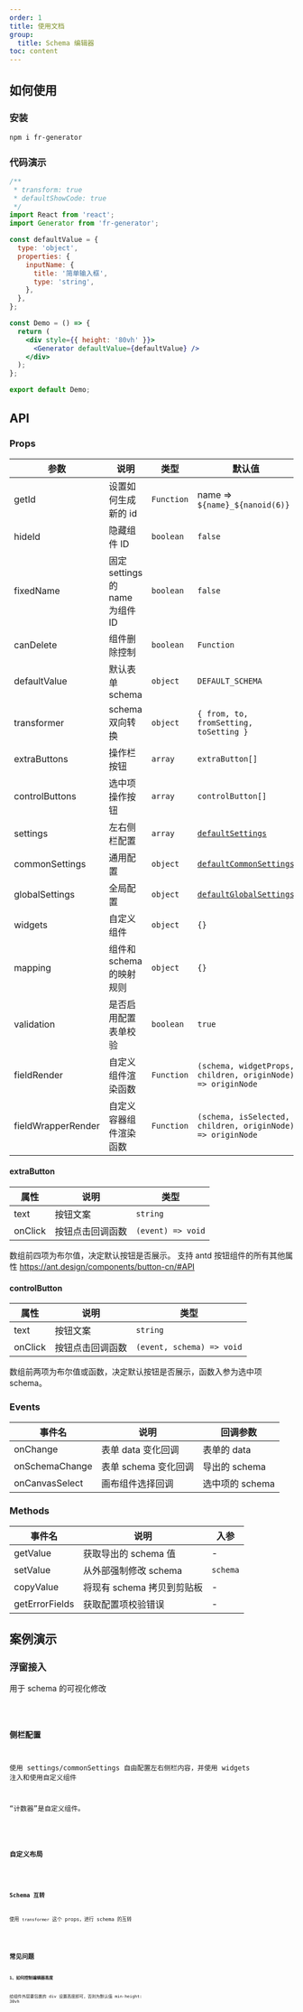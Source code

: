 ```yaml
---
order: 1
title: 使用文档
group:
  title: Schema 编辑器
toc: content
---
```


## 如何使用

### 安装

```bash
npm i fr-generator
```

### 代码演示

```jsx
/**
 * transform: true
 * defaultShowCode: true
 */
import React from 'react';
import Generator from 'fr-generator';

const defaultValue = {
  type: 'object',
  properties: {
    inputName: {
      title: '简单输入框',
      type: 'string',
    },
  },
};

const Demo = () => {
  return (
    <div style={{ height: '80vh' }}>
      <Generator defaultValue={defaultValue} />
    </div>
  );
};

export default Demo;
```

## API

### Props

| 参数               | 说明                            | 类型       | 默认值                                                                                                                     |
| ------------------ | ------------------------------- | ---------- | -------------------------------------------------------------------------------------------------------------------------- |
| getId              | 设置如何生成新的 id             | `Function` | name => `${name}_${nanoid(6)}`                                                                                             |
| hideId             | 隐藏组件 ID                     | `boolean`  | `false`                                                                                                                    |
| fixedName          | 固定 settings 的 name 为组件 ID | `boolean`  | `false`                                                                                                                    |
| canDelete          | 组件删除控制                    | `boolean`  | `Function`                                                                                                                 | `false` |
| defaultValue       | 默认表单 schema                 | `object`   | `DEFAULT_SCHEMA`                                                                                                           |
| transformer        | schema 双向转换                 | `object`   | `{ from, to, fromSetting, toSetting }`                                                                                     |
| extraButtons       | 操作栏按钮                      | `array`    | `extraButton[]`                                                                                                            |
| controlButtons     | 选中项操作按钮                  | `array`    | `controlButton[]`                                                                                                          |
| settings           | 左右侧栏配置                    | `array`    | [`defaultSettings`](https://github.com/alibaba/form-render/blob/master/tools/schema-generator/src/Settings/index.js)       |
| commonSettings     | 通用配置                        | `object`   | [`defaultCommonSettings`](https://github.com/alibaba/form-render/blob/master/tools/schema-generator/src/Settings/index.js) |
| globalSettings     | 全局配置                        | `object`   | [`defaultGlobalSettings`](https://github.com/alibaba/form-render/blob/master/tools/schema-generator/src/Settings/index.js) |
| widgets            | 自定义组件                      | `object`   | `{}`                                                                                                                       |
| mapping            | 组件和 schema 的映射规则        | `object`   | `{}`                                                                                                                       |
| validation         | 是否启用配置表单校验             | `boolean`   | `true`                                                                                                                       |
| fieldRender        | 自定义组件渲染函数              | `Function` | `(schema, widgetProps, children, originNode) => originNode`                                                                |
| fieldWrapperRender | 自定义容器组件渲染函数          | `Function` | `(schema, isSelected, children, originNode) => originNode`                                                                 |

#### extraButton

| 属性    | 说明             | 类型              |
| ------- | ---------------- | ----------------- |
| text    | 按钮文案         | `string`          |
| onClick | 按钮点击回调函数 | `(event) => void` |

数组前四项为布尔值，决定默认按钮是否展示。
支持 antd 按钮组件的所有其他属性 https://ant.design/components/button-cn/#API

#### controlButton

| 属性    | 说明             | 类型                      |
| ------- | ---------------- | ------------------------- |
| text    | 按钮文案         | `string`                  |
| onClick | 按钮点击回调函数 | `(event, schema) => void` |

数组前两项为布尔值或函数，决定默认按钮是否展示，函数入参为选中项 schema。

### Events

| 事件名         | 说明                 | 回调参数        |
| -------------- | -------------------- | --------------- |
| onChange       | 表单 data 变化回调   | 表单的 data     |
| onSchemaChange | 表单 schema 变化回调 | 导出的 schema   |
| onCanvasSelect | 画布组件选择回调     | 选中项的 schema |

### Methods

| 事件名         | 说明                       | 入参     |
| -------------- | -------------------------- | -------- |
| getValue       | 获取导出的 schema 值       | -        |
| setValue       | 从外部强制修改 schema      | `schema` |
| copyValue      | 将现有 schema 拷贝到剪贴板 | -        |
| getErrorFields | 获取配置项校验错误         | -        |

## 案例演示

### 浮窗接入

用于 schema 的可视化修改

<code src='./demo/modal.jsx' />

### 侧栏配置

使用 settings/commonSettings 自由配置左右侧栏内容，并使用 widgets 注入和使用自定义组件

“计数器”是自定义组件。

<code src='./demo/settings.jsx' />

### 自定义布局

<code src='./demo/layout.jsx' />

### Schema 互转

使用 `transformer` 这个 props，进行 schema 的互转

<code src='./demo/transformer.jsx' />

## 常见问题

**1、如何控制编辑器高度**

给组件外层要包裹的 div 设置高度即可，否则为默认值 min-height: 30vh
